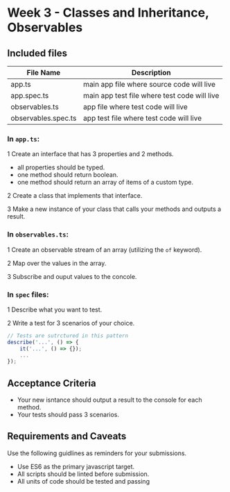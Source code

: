 # Week 3 - Classes and Inheritance, Observables

## Included files

| File Name           | Description                                  |
| ------------------- | -------------------------------------------- |
| app.ts              | main app file where source code will live    |
| app.spec.ts         | main app test file where test code will live |
| observables.ts      | app file where test code will live           |
| observables.spec.ts | app test file where test code will live      |

### In `app.ts`:

1 Create an interface that has 3 properties and 2 methods.

- all properties should be typed.
- one method should return boolean.
- one method should return an array of items of a custom type.

2 Create a class that implements that interface.

3 Make a new instance of your class that calls your methods and outputs a result.

### In `observables.ts`:

1 Create an observable stream of an array (utilizing the `of` keyword).

2 Map over the values in the array.

3 Subscribe and ouput values to the concole.

### In `spec` files:

1 Describe what you want to test.

2 Write a test for 3 scenarios of your choice.

```javascript
// Tests are sutrctured in this pattern
describe('...', () => {
    it('...', () => {});
    ...
});
```

## Acceptance Criteria

- Your new isntance should output a result to the console for each method.
- Your tests should pass 3 scenarios.

## Requirements and Caveats

Use the following guidlines as reminders for your submissions.

- Use ES6 as the primary javascript target.
- All scripts should be linted before submission.
- All units of code should be tested and passing
